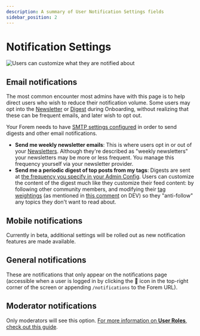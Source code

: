 ```yaml
---
description: A summary of User Notification Settings fields
sidebar_position: 2
---
```


# Notification Settings

![Users can customize what they are notified about](https://raw.githubusercontent.com/forem/admin-docs/main/static/img/userNotificationsFullpage.png)

## Email notifications

The most common encounter most admins have with this page is to help direct users who wish to reduce their notification volume. Some users may opt into the [Newsletter](https://admin.forem.com/docs/advanced-customization/config/newsletter) or [Digest](https://admin.forem.com/docs/advanced-customization/config/email-digest-frequency) during Onboarding, without realizing that these can be frequent emails, and later wish to opt out.

Your Forem needs to have [SMTP settings configured](https://admin.forem.com/docs/advanced-customization/config/smtp-settings) in order to send digests and other email notifications.

- **Send me weekly newsletter emails**: This is where users opt in or out of your [Newsletters](https://admin.forem.com/docs/advanced-customization/config/newsletter). Although they're described as "weekly newsletters" your newsletters may be more or less frequent. You manage this frequency yourself via your newsletter provider.
- **Send me a periodic digest of top posts from my tags**: Digests are sent at [the frequency you specify in your Admin Config](https://admin.forem.com/docs/advanced-customization/config/email-digest-frequency). Users can customize the content of the digest much like they customize their feed content: by following other community members, and modifying their [tag weightings](https://admin.forem.com/docs/forem-basics/tags) (as mentioned in [this comment](https://dev.to/michaelcurrin/comment/1abef) on DEV) so they "anti-follow" any topics they don't want to read about.

## Mobile notifications

Currently in beta, additional settings will be rolled out as new notification features are made available.

## General notifications

These are notifications that only appear on the notifications page (accessible when a user is logged in by clicking the 🔔 icon in the top-right corner of the screen or appending `/notifications` to the Forem URL).

## Moderator notifications

Only moderators will see this option. [For more information on **User Roles**, check out this guide](https://admin.forem.com/docs/forem-basics/user-roles).
